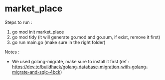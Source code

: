# market_place

Steps to run :
1. go mod init market_place
2. go mod tidy (it will generate go.mod and go.sum, if exist, remove it first)
3. go run main.go (make sure in the right folder)

Notes :
- We used golang-migrate, make sure to install it first 
    (ref : https://dev.to/buildhack/golang-database-migration-with-golang-migrate-and-sqlc-4bck)
